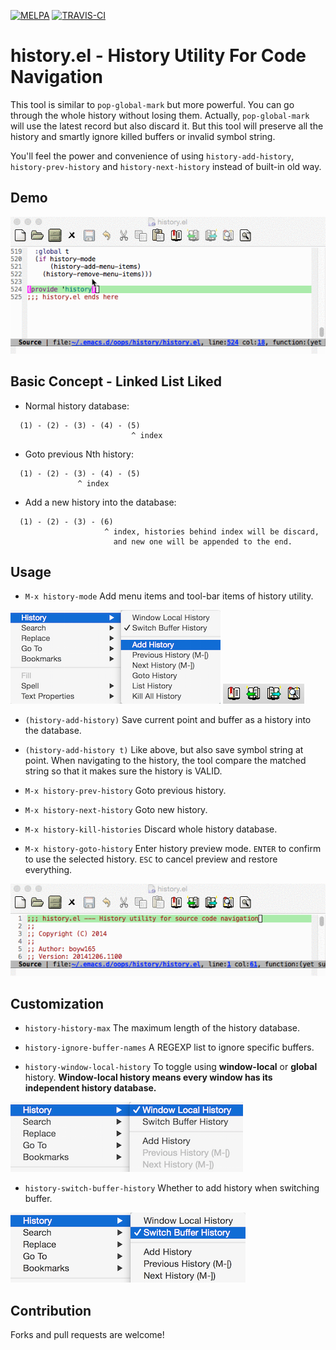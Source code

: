 [![MELPA](http://melpa.org/packages/history-badge.svg)](http://melpa.org/#/history)
[![TRAVIS-CI](https://travis-ci.org/boyw165/history.svg?branch=master)](https://travis-ci.org/boyw165/history)

history.el - History Utility For Code Navigation
================================================

This tool is similar to `pop-global-mark` but more powerful.
You can go through the whole history without losing them. Actually, `pop-global-mark` will use the latest record but also discard it. But this tool will preserve all the history and smartly ignore killed buffers or invalid symbol string.

You'll feel the power and convenience of using `history-add-history`, `history-prev-history` and `history-next-history` instead of built-in old way.

Demo
----
![history screenshot](demo/all.gif "history demo")

Basic Concept - Linked List Liked
---------------------------------
* Normal history database:

```
  (1) - (2) - (3) - (4) - (5)
                           ^ index
```

* Goto previous Nth history:

```
  (1) - (2) - (3) - (4) - (5)
               ^ index
```

* Add a new history into the database:

```
  (1) - (2) - (3) - (6)
                     ^ index, histories behind index will be discard,
                       and new one will be appended to the end.
```

Usage
-----
* `M-x history-mode` Add menu items and tool-bar items of history utility.

![history screenshot](demo/menu.png "history menu")
![history screenshot](demo/toolbar.png "history tool-bar")

* `(history-add-history)` Save current point and buffer as a history into the database.

* `(history-add-history t)` Like above, but also save symbol string at point. When navigating to the history, the tool compare the matched string so that it makes sure the history is VALID.

* `M-x history-prev-history` Goto previous history.

* `M-x history-next-history` Goto new history.

* `M-x history-kill-histories` Discard whole history database.

* `M-x history-goto-history` Enter history preview mode. `ENTER` to confirm to use the selected history. `ESC` to cancel preview and restore everything.

![history screenshot](demo/history-goto-history.gif "goto history interactively")

Customization
-------------
* `history-history-max` The maximum length of the history database.

* `history-ignore-buffer-names` A REGEXP list to ignore specific buffers.

* `history-window-local-history` To toggle using **window-local** or **global** history. **Window-local history means every window has its independent history database.**

![history screenshot](demo/window-local-history.png "window-local history")

* `history-switch-buffer-history` Whether to add history when switching buffer.

![history screenshot](demo/switch-buffer-history.png "switch-buffer history")

Contribution
------------
Forks and pull requests are welcome!
